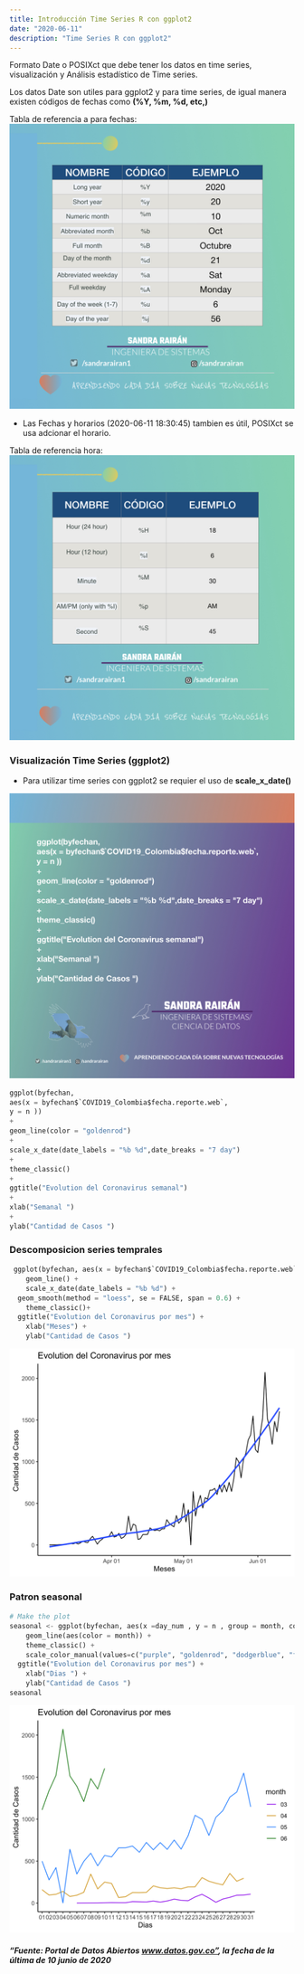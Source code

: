 ```yaml
---
title: Introducción Time Series R con ggplot2
date: "2020-06-11"
description: "Time Series R con ggplot2"
---
```

 Formato Date o POSIXct que debe tener los datos en time series, visualización y Análisis estadístico de Time series.

 Los datos Date son utiles para ggplot2 y para time series, de igual manera existen códigos de fechas como  **(%Y, %m, %d, etc,)**

Tabla de referencia a para fechas:
![tabla_fechas](./tabla_fechas.jpeg)

* Las Fechas y horarios (2020-06-11 18:30:45) tambien es útil, POSIXct se usa adcionar el horario.

Tabla de referencia hora:
![tabla_horas](./tabla_hora.jpeg)

### Visualización Time Series (ggplot2)
* Para utilizar time series con ggplot2 se requier el uso de **scale_x_date()**

![visuaizacion_times_series](./R1.jpeg)

```python
ggplot(byfechan, 
aes(x = byfechan$`COVID19_Colombia$fecha.reporte.web`, 
y = n )) 
+
geom_line(color = "goldenrod") 
+
scale_x_date(date_labels = "%b %d",date_breaks = "7 day") 
+
theme_classic()
+
ggtitle("Evolution del Coronavirus semanal") 
+
xlab("Semanal ") 
+
ylab("Cantidad de Casos ")
```

### Descomposicion series temprales
```python
 ggplot(byfechan, aes(x = byfechan$`COVID19_Colombia$fecha.reporte.web` , y = n )) +
	geom_line() +
	scale_x_date(date_labels = "%b %d") +
  geom_smooth(method = "loess", se = FALSE, span = 0.6) +
	theme_classic()+
  ggtitle("Evolution del Coronavirus por mes") +
    xlab("Meses") +
    ylab("Cantidad de Casos ")
```
![visuaizacion_times_series](./R2.jpeg)

### Patron seasonal

```python
# Make the plot
seasonal <- ggplot(byfechan, aes(x =day_num , y = n , group = month, color = month)) +
	geom_line(aes(color = month)) +
	theme_classic() + 
	scale_color_manual(values=c("purple", "goldenrod", "dodgerblue", "forestgreen","darkviolet"))+
  ggtitle("Evolution del Coronavirus por mes") +
    xlab("Dias ") +
    ylab("Cantidad de Casos ")
seasonal
```

![visuaizacion_times_series](./estacional.jpeg)
##### “Fuente: Portal de Datos Abiertos www.datos.gov.co”, la fecha de la última de 10 junio de 2020

